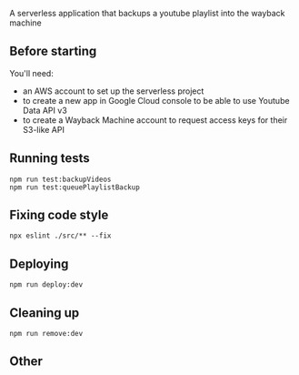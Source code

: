 A serverless application that backups a youtube playlist into the wayback machine

## Before starting

You'll need:

- an AWS account to set up the serverless project
- to create a new app in Google Cloud console to be able to use Youtube Data API v3
- to create a Wayback Machine account to request access keys for their S3-like API

## Running tests

```
npm run test:backupVideos
npm run test:queuePlaylistBackup
```

## Fixing code style

```
npx eslint ./src/** --fix
```

## Deploying

```
npm run deploy:dev
```

## Cleaning up

```
npm run remove:dev
```

## Other
